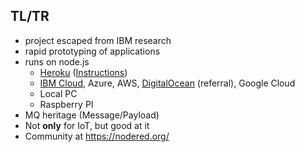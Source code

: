 ## TL/TR

- project escaped from IBM research
- rapid prototyping of applications
- runs on node.js
  - [Heroku](https://www.heroku.com) ([Instructions](https://wissel.net/blog/2018/02/running-nodered-on-heroku-with-salesforce.html))
  - [IBM Cloud](https://www.bluemix.net/), Azure, AWS, [DigitalOcean](https://m.do.co/c/2ad45997ce93) (referral), Google Cloud
  - Local PC
  - Raspberry PI
- MQ heritage (Message/Payload)
- Not **only** for IoT, but good at it
- Community at https://nodered.org/
